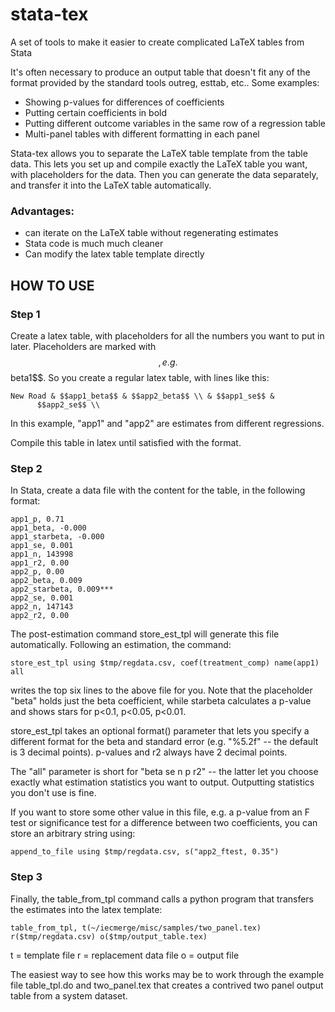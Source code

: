 # stata-tex 
A set of tools to make it easier to create complicated LaTeX tables from Stata

It's often necessary to produce an output table that doesn't fit any
of the format provided by the standard tools outreg, esttab, etc..
Some examples: 
- Showing p-values for differences of coefficients 
- Putting certain coefficients in bold 
- Putting different outcome variables in the same row of a regression table 
- Multi-panel tables with different formatting in each panel

Stata-tex allows you to separate the LaTeX table template from the
table data. This lets you set up and compile exactly the LaTeX table
you want, with placeholders for the data. Then you can generate the
data separately, and transfer it into the LaTeX table automatically.

### Advantages:
- can iterate on the LaTeX table without regenerating estimates
- Stata code is much much cleaner
- Can modify the latex table template directly

## HOW TO USE

### Step 1

Create a latex table, with placeholders for all the numbers you want
to put in later.  Placeholders are marked with $$, e.g. $$beta1$$.  So
you create a regular latex table, with lines like this:

    New Road & $$app1_beta$$ & $$app2_beta$$ \\ & $$app1_se$$ &
          $$app2_se$$ \\

In this example, "app1" and "app2" are estimates from different
regressions.

Compile this table in latex until satisfied with the format.

### Step 2

In Stata, create a data file with the content for the table, in the
following format:

    app1_p, 0.71
    app1_beta, -0.000
    app1_starbeta, -0.000
    app1_se, 0.001
    app1_n, 143998
    app1_r2, 0.00
    app2_p, 0.00
    app2_beta, 0.009
    app2_starbeta, 0.009***
    app2_se, 0.001
    app2_n, 147143
    app2_r2, 0.00

The post-estimation command store_est_tpl will generate this file
automatically. Following an estimation, the command:

    store_est_tpl using $tmp/regdata.csv, coef(treatment_comp) name(app1) all

writes the top six lines to the above file for you. Note that the
placeholder "beta" holds just the beta coefficient, while starbeta
calculates a p-value and shows stars for p<0.1, p<0.05, p<0.01.

store_est_tpl takes an optional format() parameter that lets you
specify a different format for the beta and standard error
(e.g. "%5.2f" -- the default is 3 decimal points).  p-values and r2
always have 2 decimal points.

The "all" parameter is short for "beta se n p r2" -- the latter let you
choose exactly what estimation statistics you want to
output. Outputting statistics you don't use is fine.

If you want to store some other value in this file, e.g. a p-value
from an F test or significance test for a difference between two
coefficients, you can store an arbitrary string using:

    append_to_file using $tmp/regdata.csv, s("app2_ftest, 0.35")

### Step 3

Finally, the table_from_tpl command calls a python program that
transfers the estimates into the latex template:

    table_from_tpl, t(~/iecmerge/misc/samples/two_panel.tex) r($tmp/regdata.csv) o($tmp/output_table.tex)

t = template file
r = replacement data file
o = output file

The easiest way to see how this works may be to work through the
example file table_tpl.do and two_panel.tex that creates a contrived
two panel output table from a system dataset.

